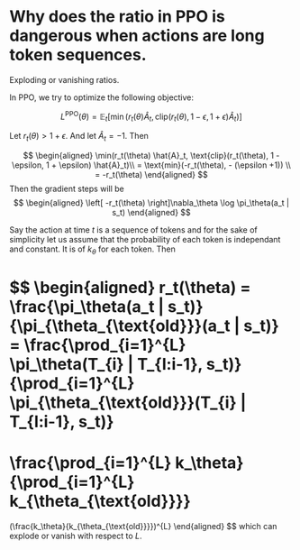 

# Why does the ratio in PPO is dangerous when actions are long token sequences. 

Exploding or vanishing ratios. 

In PPO, we try to optimize the following objective: 

$$
L^{\text{PPO}}(\theta) = \mathbb{E}_t \left[ \min \left( r_t(\theta) \hat{A}_t, \text{clip}(r_t(\theta), 1 - \epsilon, 1 + \epsilon) \hat{A}_t \right) \right]
$$

Let $r_t(\theta) > 1 + \epsilon$. And let $\hat{A}_t = -1$. Then 

$$
\begin{aligned}
\min(r_t(\theta) \hat{A}_t, \text{clip}(r_t(\theta), 1 - \epsilon, 1 + \epsilon) \hat{A}_t)\\
 = \text{min}(-r_t(\theta), - (\epsilon +1)) \\
= -r_t(\theta)
\end{aligned}
$$
Then the gradient steps will be
$$
\begin{aligned}
\left[ -r_t(\theta) \right]\nabla_\theta \log \pi_\theta(a_t | s_t) 
\end{aligned}
$$


Say the action at time $t$ is a sequence of tokens and for the sake of simplicity let us assume that the probability of each token is independant and constant. It is of $k_\theta$ for each token.
Then

$$
\begin{aligned}
r_t(\theta) = \frac{\pi_\theta(a_t | s_t)}{\pi_{\theta_{\text{old}}}(a_t | s_t)} =
\frac{\prod_{i=1}^{L} \pi_\theta(T_{i} | T_{l:i-1}, s_t)}{\prod_{i=1}^{L} \pi_{\theta_{\text{old}}}(T_{i} | T_{l:i-1}, s_t)}
=
\frac{\prod_{i=1}^{L} k_\theta}{\prod_{i=1}^{L} k_{\theta_{\text{old}}}}
=
(\frac{k_\theta}{k_{\theta_{\text{old}}}})^{L}
\end{aligned}
$$
which can explode or vanish with respect to $L$. 



